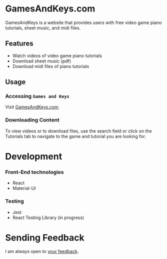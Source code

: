 # GamesAndKeys.com

GamesAndKeys is a website that provides users with free video game piano tutorials, sheet music, and midi files.<br />

## Features

* Watch videos of video game piano tutorials
* Download sheet music (pdf)
* Download midi files of piano tutorials

## Usage

### Accessing `Games and Keys`
Visit [GamesAndKeys.com](https://www.gamesandkeys.com/).

### Downloading Content

To view videos or to download files, use the search field or click on the Tutorials tab to navigate to the game and tutorial you are looking for.

# Development

### Front-End technologies

* React
* Material-UI

### Testing

* Jest
* React Testing Library (in progress)

# Sending Feedback

I am always open to [your feedback](https://github.com/MightyJoeW/gamesandkeys-webapp/issues).

